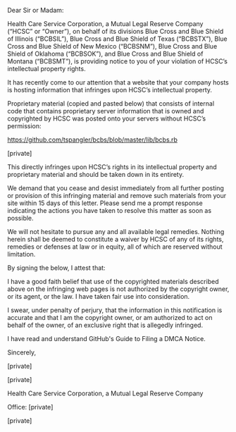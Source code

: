 Dear Sir or Madam:

 

Health Care Service Corporation, a Mutual Legal Reserve Company (“HCSC” or “Owner”), on behalf of its divisions Blue Cross and Blue Shield of Illinois (“BCBSIL”), Blue Cross and Blue Shield of Texas (“BCBSTX”), Blue Cross and Blue Shield of New Mexico (“BCBSNM”), Blue Cross and Blue Shield of Oklahoma (“BCBSOK”), and Blue Cross and Blue Shield of Montana (“BCBSMT”), is providing notice to you of your violation of HCSC’s intellectual property rights.

 

It has recently come to our attention that a website that your company hosts is hosting information that infringes upon HCSC’s intellectual property.

 

Proprietary material (copied and pasted below) that consists of internal code that contains proprietary server information that is owned and copyrighted by HCSC was posted onto your servers without HCSC’s permission: 

https://github.com/tspangler/bcbs/blob/master/lib/bcbs.rb


[private]

 

This directly infringes upon HCSC’s rights in its intellectual property and proprietary material and should be taken down in its entirety. 

 

We demand that you cease and desist immediately from all further posting or provision of this infringing material and remove such materials from your site within 15 days of this letter.  Please send me a prompt response indicating the actions you have taken to resolve this matter as soon as possible.

 

We will not hesitate to pursue any and all available legal remedies.  Nothing herein shall be deemed to constitute a waiver by HCSC of any of its rights, remedies or defenses at law or in equity, all of which are reserved without limitation.

 

By signing the below, I attest that:

 

I have a good faith belief that use of the copyrighted materials described above on the infringing web pages is not authorized by the copyright owner, or its agent, or the law. I have taken fair use into consideration.
 

I swear, under penalty of perjury, that the information in this notification is accurate and that I am the copyright owner, or am authorized to act on behalf of the owner, of an exclusive right that is allegedly infringed.
 

I have read and understand GitHub's Guide to Filing a DMCA Notice.
 

Sincerely,

 



[private]  

[private]  

Health Care Service Corporation, a Mutual Legal Reserve Company

Office:  [private]

[private]
